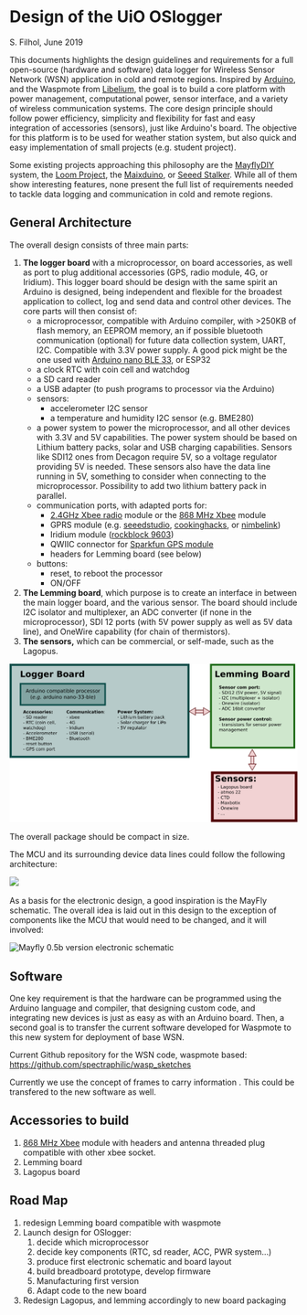 # Design of the UiO OSlogger

S. Filhol, June 2019



This documents highlights the design guidelines and requirements for a full open-source (hardware and software) data logger for Wireless Sensor Network (WSN) application in cold and remote regions. Inspired by [Arduino](https://www.arduino.cc/), and the Waspmote from [Libelium](http://www.libelium.com/products/waspmote/), the goal is to build a core platform with power management, computational power, sensor interface, and a variety of wireless communication systems. The core design principle should follow power efficiency, simplicity and flexibility for fast and easy integration of accessories (sensors), just like Arduino's board. The objective for this platform is to be used for weather station system, but also quick and easy implementation of small projects (e.g. student project).

Some existing projects  approaching this philosophy are the [MayflyDIY](https://www.envirodiy.org/mayfly/) system, the [Loom Project](https://www.open-sensing.org/project-loom), the [Maixduino](https://www.seeedstudio.com/Sipeed-Maixduino-Kit-for-RISC-V-AI-IoT-p-4047.html), or [Seeed Stalker](https://www.seeedstudio.com/category/Arduino-c-1001/category/Arduino-Compatible-c-11/seeeduino-boards-c-987/Seeeduino-Stalker-V3-1-p-2686.html). While all of them show interesting features, none present the full list of requirements needed to tackle data logging and communication in cold and remote regions. 





## General Architecture

The overall design consists of three main parts: 

1. **The logger board** with a microprocessor, on board accessories, as well as port to plug additional accessories (GPS, radio module, 4G, or Iridium). This logger board should be design with the same spirit an Arduino is designed, being independent and flexible for the broadest application to collect, log and send data and control other devices. The core parts will then consist of:
   - a microprocessor, compatible with Arduino compiler, with >250KB of flash memory, an EEPROM memory, an if possible bluetooth communication (optional) for future data collection system, UART, I2C. Compatible with 3.3V power supply. A good pick might be the one used with [Arduino nano BLE 33](https://store.arduino.cc/nano-33-ble), or ESP32
   - a clock RTC with coin cell and watchdog
   - a SD card reader
   - a USB adapter (to push programs to processor via the Arduino)
   - sensors:
     -  accelerometer I2C sensor
     - a temperature and humidity I2C sensor (e.g. BME280)
   - a power system to power the microprocessor, and all other devices with 3.3V and 5V capabilities. The power system should be based on Lithium battery packs, solar and USB charging capabilities. Sensors like SDI12 ones from Decagon require 5V, so a voltage regulator providing 5V is needed. These sensors also have the data line running in 5V, something to consider when connecting to the microprocessor. Possibility to add two lithium battery pack in parallel.
   - communication ports, with adapted ports for:
     - [2.4GHz Xbee radio](https://www.digi.com/products/embedded-systems/rf-modules/2-4-ghz-modules/xbee-digimesh-2-4) module or the [868 MHz Xbee](https://www.digi.com/products/embedded-systems/rf-modules/sub-1-ghz-modules/digi-xbee-sx-868) module
     - GPRS module (e.g. [seeedstudio](https://www.seeedstudio.com/GPRS-Shield-V2-0-p-1379.html), [cookinghacks](https://www.cooking-hacks.com/gsm-gprs-waspmote-module), or [nimbelink](https://nimbelink.com/products/skywire-arduino-cellular-shield/))
     - Iridium module ([rockblock 9603](http://www.rock7mobile.com/products-rockblock-9603))
     - QWIIC connector for [Sparkfun GPS module](https://www.sparkfun.com/products/15210)
     - headers for Lemming board (see below)
   - buttons: 
     - reset, to reboot the processor
     - ON/OFF
2. **The Lemming board**, which purpose is to create an interface in between the main logger board, and the  various sensor. The board should include I2C isolator and multiplexer, an ADC converter (if none in the microprocessor), SDI 12 ports (with 5V power supply as well as 5V data line), and OneWire capability (for chain of thermistors).
3. **The sensors,** which can be commercial, or self-made, such as the Lagopus.

![](General_architecture.png)

The overall package should be compact in size.

The MCU and its surrounding device data lines could follow the following architecture:

![](/home/arcticsnow/github/wsn_hardware/OSlogger/design/MCU_devices_data_lines.png)



As a basis for the electronic design, a good inspiration is the MayFly schematic. The overall idea is laid out in this design to the exception of components like the MCU that would need to be changed, and it will involved:

![Mayfly 0.5b version electronic schematic](https://3qzcxr28gq9vutx8scdn91zq-wpengine.netdna-ssl.com/wp-content/uploads/mayfly_v0p5b_schematic.png)



## Software

One key requirement is that the hardware can be programmed using the Arduino language and compiler, that designing custom code, and integrating new devices is just as easy as with an Arduino board. Then, a second goal is to transfer the current software developed for Waspmote to this new system for deployment of base WSN.   

Current Github repository for the WSN code, waspmote based: https://github.com/spectraphilic/wasp_sketches

Currently we use the concept of frames to carry information . This could be transfered to the new software as well.



## Accessories to build

1.  [868 MHz Xbee](https://www.digi.com/products/embedded-systems/rf-modules/sub-1-ghz-modules/digi-xbee-sx-868) module with headers and antenna threaded plug compatible with other xbee socket.
2. Lemming board
3. Lagopus board



## Road Map

1. redesign Lemming board compatible with waspmote
2. Launch design for OSlogger:
   1. decide which microprocessor
   2. decide key components (RTC, sd reader, ACC, PWR system...)
   3. produce first electronic schematic and board layout
   4. build breadboard prototype, develop firmware
   5. Manufacturing first version
   6. Adapt code to the new board
3. Redesign Lagopus, and lemming accordingly to new board packaging